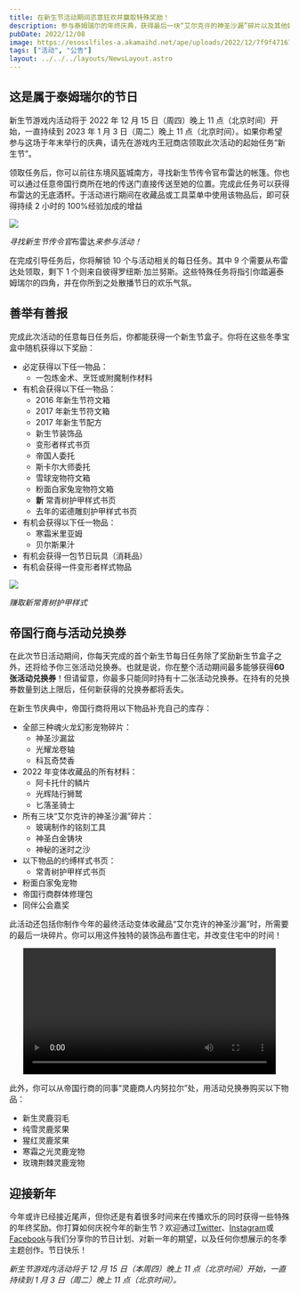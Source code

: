 ```yaml
---
title: 在新生节活动期间恣意狂欢并赢取特殊奖励！
description: 参与泰姆瑞尔的年终庆典，获得最后一块“艾尔克许的神圣沙漏”碎片以及其他好物。
pubDate: 2022/12/08
image: https://esosslfiles-a.akamaihd.net/ape/uploads/2022/12/7f9f471676e35bd75f30bdfcbd7cc80b.jpg
tags: ["活动", "公告"]
layout: ../../../layouts/NewsLayout.astro
---
```


## 这是属于泰姆瑞尔的节日

新生节游戏内活动将于 2022 年 12 月 15 日（周四）晚上 11 点（北京时间）开始，一直持续到 2023 年 1 月 3 日（周二）晚上 11
点（北京时间）。如果你希望参与这场于年末举行的庆典，请先在游戏内王冠商店领取此次活动的起始任务“新生节”。

领取任务后，你可以前往东境风盔城南方，寻找新生节传令官布雷达的帐篷。你也可以通过任意帝国行商所在地的传送门直接传送至她的位置。完成此任务可以获得布雷达的无底酒杯。于活动进行期间在收藏品或工具菜单中使用该物品后，即可获得持续
2 小时的 100%经验加成的增益

![](https://esosslfiles-a.akamaihd.net/ape/uploads/2022/12/3d491a1995c48e415d3bb39b8945beca.jpg)

<p class="text-gray-500 text-sm text-center"><i>寻找新生节传令官</i>布雷达<i>来参与活动！</i></p>

在完成引导任务后，你将解锁 10 个与活动相关的每日任务。其中 9 个需要从布雷达处领取，剩下 1
个则来自彼得罗纽斯·加兰努斯。这些特殊任务将指引你踏遍泰姆瑞尔的四角，并在你所到之处散播节日的欢乐气氛。

## 善举有善报

完成此次活动的任意每日任务后，你都能获得一个新生节盒子。你将在这些冬季宝盒中随机获得以下奖励：

- 必定获得以下任一物品：
  - 一包炼金术、烹饪或附魔制作材料
- 有机会获得以下任一物品：
  - 2016 年新生节符文箱
  - 2017 年新生节符文箱
  - 2017 年新生节配方
  - 新生节装饰品
  - 变形者样式书页
  - 帝国人委托
  - 斯卡尔大师委托
  - 雪球宠物符文箱
  - 粉面白家兔宠物符文箱
  - **新** 常青树护甲样式书页
  - 去年的诺德雕刻护甲样式书页
- 有机会获得以下任一物品：
  - 寒霜米里亚姆
  - 贝尔斯果汁
- 有机会获得一包节日玩具（消耗品）
- 有机会获得一件变形者样式物品

![](https://esosslfiles-a.akamaihd.net/ape/uploads/2022/12/3b0d49876099dc0e444815c927b4d674.jpg)

<p class="text-gray-500 text-sm text-center"><i>赚取新常青树护甲样式</i></p>

## 帝国行商与活动兑换券

在此次节日活动期间，你每天完成的首个新生节每日任务除了奖励新生节盒子之外，还将给予你三张活动兑换券。也就是说，你在整个活动期间最多能够获得**60
张活动兑换券**！但请留意，你最多只能同时持有十二张活动兑换券。在持有的兑换券数量到达上限后，任何新获得的兑换券都将丢失。

在新生节庆典中，帝国行商将用以下物品补充自己的库存：

- 全部三种魂火龙幻影宠物碎片：
  - 神圣沙漏盆
  - 光耀龙卷轴
  - 科瓦奇焚香
- 2022 年变体收藏品的所有材料：
  - 阿卡托什的鳞片
  - 光辉陆行狮鹫
  - 匕落圣骑士
- 所有三块“艾尔克许的神圣沙漏”碎片：
  - 玻璃制作的铭刻工具
  - 神圣白金铸块
  - 神秘的迷时之沙
- 以下物品的约缚样式书页：
  - 常青树护甲样式书页
- 粉面白家兔宠物
- 帝国行商群体修理包
- 同伴公会嘉奖

此活动还包括你制作今年的最终活动变体收藏品“艾尔克许的神圣沙漏”时，所需要的最后一块碎片。你可以用这件独特的装饰品布置住宅，并改变住宅中的时间！

<video controls width="90%" style="margin: 0 auto; display: block;"><source src="https://esossl-a.akamaihd.net/uploads/Community/Article/event/LTO_Furnishing_Sacred_Hourglass_Of_Alkosh_ESRB.mp4" type="video/mp4;"><source src="https://esossl-a.akamaihd.net/uploads/Community/Article/event/LTO_Furnishing_Sacred_Hourglass_Of_Alkosh_ESRB_WEB.webm" type="video/webm;"></video>

此外，你可以从帝国行商的同事“灵鹿商人内努拉尔”处，用活动兑换券购买以下物品：

- 新生灵鹿羽毛
- 纯雪灵鹿浆果
- 猩红灵鹿浆果
- 寒霜之光灵鹿宠物
- 玫瑰荆棘灵鹿宠物

## 迎接新年

今年或许已经接近尾声，但你还是有着很多时间来在传播欢乐的同时获得一些特殊的年终奖励。你打算如何庆祝今年的新生节？欢迎通过[Twitter](https://twitter.com/TESOnline)、[Instagram](https://www.instagram.com/elderscrollsonline/)或[Facebook](https://www.facebook.com/ElderScrollsOnline)与我们分享你的节日计划、对新一年的期望，以及任何你想展示的冬季主题创作。节日快乐！

_新生节游戏内活动将于 12 月 15 日（本周四）晚上 11 点（北京时间）开始，一直持续到 1 月 3 日（周二）晚上 11
点（北京时间）。_
